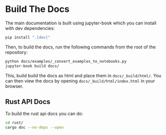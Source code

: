 # Build The Docs

The main documentation is built using jupyter-book which you can install with dev dependencies:

```bash
pip install ".[dev]"
```

Then, to build the docs, run the following commands from the root of the repository:

```bash
python docs/examples/_convert_examples_to_notebooks.py
jupyter-book build docs/
```

This, build build the docs as html and place them in `docs/_build/html/`. You can then view the docs by opening `docs/_build/html/index.html` in your browser.

## Rust API Docs

To build the rust api docs you can do:

```bash
cd rust/
cargo doc --no-deps --open
```
